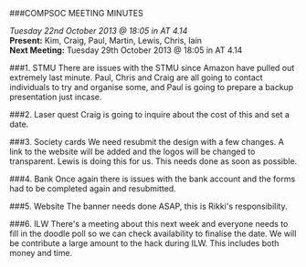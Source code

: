 ###COMPSOC MEETING MINUTES

<i>Tuesday 22nd October 2013 @ 18:05 in AT 4.14</i><br>
<b>Present:</b> Kim, Craig, Paul, Martin, Lewis, Chris, Iain<br>
<b>Next Meeting:</b> Tuesday 29th October 2013 @ 18:05 in AT 4.14

###1. STMU
There are issues with the STMU since Amazon have pulled out extremely last minute. Paul, Chris and Craig are all going to contact individuals to try and organise some, and Paul is going to prepare a backup presentation just incase.

###2. Laser quest
Craig is going to inquire about the cost of this and set a date.

###3. Society cards
We need resubmit the design with a few changes. A link to the website will be added and the logos will be changed to transparent. Lewis is doing this for us. This needs done as soon as possible.

###4. Bank
Once again there is issues with the bank account and the forms had to be completed again and resubmitted.

###5. Website
The banner needs done ASAP, this is Rikki's responsibility.

###6. ILW 
There's a meeting about this next week and everyone needs to fill in the doodle poll so we can check availability to finalise the date. We will be contribute a large amount to the hack during ILW. This includes both money and time.
